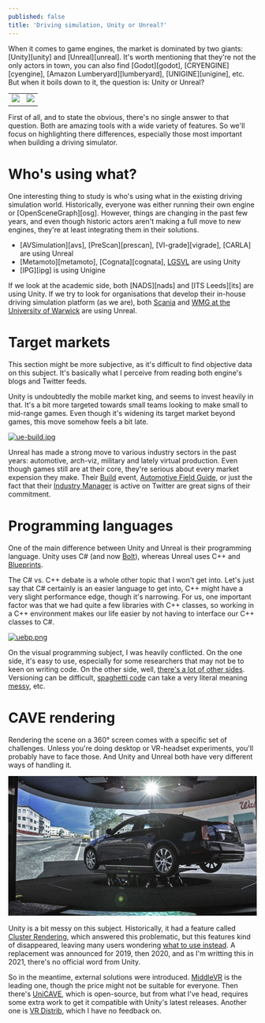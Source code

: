 ```yaml
---
published: false
title: 'Driving simulation, Unity or Unreal?'
---
```

When it comes to game engines, the market is dominated by two giants: [Unity][unity] and [Unreal][unreal]. It's worth mentioning that they're not the only actors in town, you can also find [Godot][godot], [CRYENGINE][cyengine], [Amazon Lumberyard][lumberyard], [UNIGINE][unigine], etc. But when it boils down to it, the question is: Unity or Unreal?

|                                             |                                                           |
|:-------------------------------------------:|:---------------------------------------------------------:|
| ![]({{site.baseurl}}/images/unity-logo.jpg) | ![]({{site.baseurl}}/images/UE_Logo_Horizontal_Black.png) |

First of all, and to state the obvious, there's no single answer to that question. Both are amazing tools with a wide variety of features. So we'll focus on highlighting there differences, especially those most important when building a driving simulator.

# Who's using what?

One interesting thing to study is who's using what in the existing driving simulation world. Historically, everyone was either running their own engine or [OpenSceneGraph][osg]. However, things are changing in the past few years, and even though historic actors aren't making a full move to new engines, they're at least integrating them in their solutions.

* [AVSimulation][avs], [PreScan][prescan], [VI-grade][vigrade], [CARLA] are using Unreal
* [Metamoto][metamoto], [Cognata][cognata], [LGSVL][lgsvl] are using Unity
* [IPG][ipg] is using Unigine

If we look at the academic side, both [NADS][nads] and [ITS Leeds][its] are using Unity. If we try to look for organisations that develop their in-house driving simulation platform (as we are), both [Scania][scania] and [WMG at the University of Warwick][wmg] are using Unreal.

# Target markets

This section might be more subjective, as it's difficult to find objective data on this subject. It's basically what I perceive from reading both engine's blogs and Twitter feeds.

Unity is undoubtedly the mobile market king, and seems to invest heavily in that. It's a bit more targeted towards small teams looking to make small to mid-range games. Even though it's widening its target market beyond games, this move somehow feels a bit late.

[![ue-build.jpg]({{site.baseurl}}/images/ue-build.jpg)][0]

Unreal has made a strong move to various industry sectors in the past years: automotive, arch-viz, military and lately virtual production. Even though games still are at their core, they're serious about every market expension they make. Their [Build][build] event, [Automotive Field Guide][afg], or just the fact that their [Industry Manager][sloze] is active on Twitter are great signs of their commitment.

# Programming languages

One of the main difference between Unity and Unreal is their programming language. Unity uses C# (and now [Bolt][bolt]), whereas Unreal uses C++ and [Blueprints][bp].

The C# vs. C++ debate is a whole other topic that I won't get into. Let's just say that C# certainly is an easier language to get into, C++ might have a very slight performance edge, though it's narrowing. For us, one important factor was that we had quite a few libraries with C++ classes, so working in a C++ environment makes our life easier by not having to interface our C++ classes to C#.

[![uebp.png]({{site.baseurl}}/images/uebp.png)][1]

On the visual programming subject, I was heavily conflicted. On the one side, it's easy to use, especially for some researchers that may not be to keen on writing code. On the other side, well, [there's a lot of other sides][vpbad]. Versioning can be difficult, [spaghetti code][spaghet] can take a very literal meaning [messy][hell], etc.

# CAVE rendering

Rendering the scene on a 360° screen comes with a specific set of challenges. Unless you're doing desktop or VR-headset experiments, you'll probably have to face those. And Unity and Unreal both have very different ways of handling it. 
 
[![CAVE](/images/360sim.jpg)][2]

Unity is a bit messy on this subject. Historically, it had a feature called [Cluster Rendering][cluster], which answered this problematic, but this features kind of disappeared, leaving many users wondering [what to use instead][unity-ndisp]. A replacement was announced for 2019, then 2020, and as I'm writting this in 2021, there's no official word from Unity.

So in the meantime, external solutions were introduced. [MiddleVR][middlevr] is the leading one, though the price might not be suitable for everyone. Then there's [UniCAVE][unicave], which is open-source, but from what I've head, requires some extra work to get it compatible with Unity's latest releases. Another one is [VR Distrib][vrdistrib], which I have no feedback on.
 

[0]: https://www.unrealengine.com/en-US/events/build-detroit-19-showcases-real-time-automotive-design-and-visualization
[1]: https://www.reddit.com/r/unrealengine/comments/ci9myr/enough_with_the_spaghetti/
[2]: https://www.cnet.com/roadshow/news/general-motors-gm-360-degree-simulator/

[lgsvl]: https://www.lgsvlsimulator.com/
[scania]: https://www.unrealengine.com/en-US/spotlights/real-time-simulation-of-new-hmi-concepts-at-scania
[wmg]: https://www.unrealengine.com/en-US/spotlights/meet-the-hybrid-real-time-simulator-for-testing-autonomous-vehicles
[build]: https://www.unrealengine.com/en-US/events/build-for-automotive-2020
[afg]: https://www.unrealengine.com/en-US/spotlights/the-automotive-field-guide-building-an-automotive-platform-with-unreal-engine
[sloze]: https://twitter.com/slfeeding
[bolt]: https://blogs.unity3d.com/2020/07/22/bolt-visual-scripting-is-now-included-in-all-unity-plans/
[bp]: https://docs.unrealengine.com/en-US/ProgrammingAndScripting/Blueprints/index.html
[hell]: https://blueprintsfromhell.tumblr.com/
[vpbad]: http://mikehadlow.blogspot.com/2018/10/visual-programming-why-its-bad-idea.html
[spaghet]: https://en.wikipedia.org/wiki/Spaghetti_code
[cluster]: https://docs.unity3d.com/560/Documentation/Manual/ClusterRendering.html
[unity-ndisp]: https://forum.unity.com/threads/cluster-rendering-or-ndisplay-unreal-engine-equivalent.642805/
[middlevr]: https://www.middlevr.com/
[unicave]: https://widve.github.io/UniCAVE/
[vrdistrib]: http://www.vrdistrib.com/